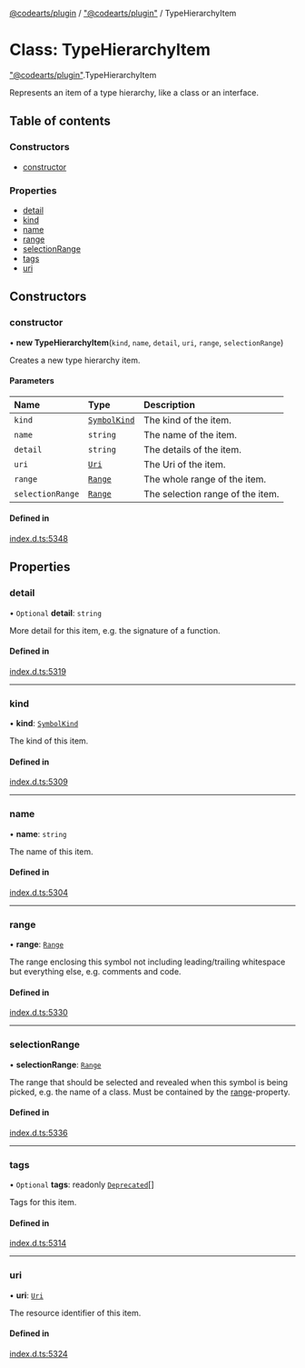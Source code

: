 [@codearts/plugin](../README.md) / ["@codearts/plugin"](../modules/_codearts_plugin_.md) / TypeHierarchyItem

# Class: TypeHierarchyItem

["@codearts/plugin"](../modules/_codearts_plugin_.md).TypeHierarchyItem

Represents an item of a type hierarchy, like a class or an interface.

## Table of contents

### Constructors

- [constructor](codearts_plugin_.TypeHierarchyItem.md#constructor)

### Properties

- [detail](codearts_plugin_.TypeHierarchyItem.md#detail)
- [kind](codearts_plugin_.TypeHierarchyItem.md#kind)
- [name](codearts_plugin_.TypeHierarchyItem.md#name)
- [range](codearts_plugin_.TypeHierarchyItem.md#range)
- [selectionRange](codearts_plugin_.TypeHierarchyItem.md#selectionrange)
- [tags](codearts_plugin_.TypeHierarchyItem.md#tags)
- [uri](codearts_plugin_.TypeHierarchyItem.md#uri)

## Constructors

### constructor

• **new TypeHierarchyItem**(`kind`, `name`, `detail`, `uri`, `range`, `selectionRange`)

Creates a new type hierarchy item.

#### Parameters

| Name | Type | Description |
| :------ | :------ | :------ |
| `kind` | [`SymbolKind`](../enums/codearts_plugin_.SymbolKind.md) | The kind of the item. |
| `name` | `string` | The name of the item. |
| `detail` | `string` | The details of the item. |
| `uri` | [`Uri`](codearts_plugin_.Uri.md) | The Uri of the item. |
| `range` | [`Range`](codearts_plugin_.Range.md) | The whole range of the item. |
| `selectionRange` | [`Range`](codearts_plugin_.Range.md) | The selection range of the item. |

#### Defined in

[index.d.ts:5348](https://github.com/huaweicloud/cloudide-plugin-api/blob/03b481c/index.d.ts#L5348)

## Properties

### detail

• `Optional` **detail**: `string`

More detail for this item, e.g. the signature of a function.

#### Defined in

[index.d.ts:5319](https://github.com/huaweicloud/cloudide-plugin-api/blob/03b481c/index.d.ts#L5319)

___

### kind

• **kind**: [`SymbolKind`](../enums/codearts_plugin_.SymbolKind.md)

The kind of this item.

#### Defined in

[index.d.ts:5309](https://github.com/huaweicloud/cloudide-plugin-api/blob/03b481c/index.d.ts#L5309)

___

### name

• **name**: `string`

The name of this item.

#### Defined in

[index.d.ts:5304](https://github.com/huaweicloud/cloudide-plugin-api/blob/03b481c/index.d.ts#L5304)

___

### range

• **range**: [`Range`](codearts_plugin_.Range.md)

The range enclosing this symbol not including leading/trailing whitespace
but everything else, e.g. comments and code.

#### Defined in

[index.d.ts:5330](https://github.com/huaweicloud/cloudide-plugin-api/blob/03b481c/index.d.ts#L5330)

___

### selectionRange

• **selectionRange**: [`Range`](codearts_plugin_.Range.md)

The range that should be selected and revealed when this symbol is being
picked, e.g. the name of a class. Must be contained by the [range](codearts_plugin_.TypeHierarchyItem.md#range)-property.

#### Defined in

[index.d.ts:5336](https://github.com/huaweicloud/cloudide-plugin-api/blob/03b481c/index.d.ts#L5336)

___

### tags

• `Optional` **tags**: readonly [`Deprecated`](../enums/codearts_plugin_.SymbolTag.md#deprecated)[]

Tags for this item.

#### Defined in

[index.d.ts:5314](https://github.com/huaweicloud/cloudide-plugin-api/blob/03b481c/index.d.ts#L5314)

___

### uri

• **uri**: [`Uri`](codearts_plugin_.Uri.md)

The resource identifier of this item.

#### Defined in

[index.d.ts:5324](https://github.com/huaweicloud/cloudide-plugin-api/blob/03b481c/index.d.ts#L5324)
